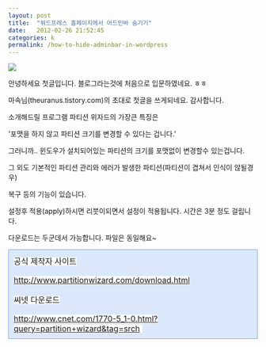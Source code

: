 ```yaml
---
layout: post
title:  "워드프레스 홈페이지에서 어드민바 숨기기"
date:   2012-02-26 21:52:45
categories: k
permalink: /how-to-hide-adminbar-in-wordpress
---
```


<img src="http://1.bp.blogspot.com/-boWSJUUo6Sg/TbA71DWCQPI/AAAAAAAADAM/g_f5sVQ9bYA/s400/Partition+Wizard+Professional+Edition.jpg">

안녕하세요 첫글입니다. 블로그라는것에 처음으로 입문하였네요. ㅎㅎ

마속님(theuranus.tistory.com)의 초대로 첫글을 쓰게되네요. 감사합니다.

소개해드릴 프로그램 파티션 위자드의 가장큰 특징은

'포맷을 하지 않고 파티션 크기를 변경할 수 있다는 겁니다.'

그러니까.. 윈도우가 설치되어있는 파티션의 크기를 포맷없이 변경할수 있는겁니다.

 그 외도 기본적인 파티션 관리와 에러가 발생한 파티션(파티션이 겹쳐서 인식이 않될경우)

복구 등의 기능이 있습니다.

설정후 적용(apply)하시면 리붓이되면서 설정이 적용됩니다. 시간은 3분 정도 걸립니다.

다운로드는 두군데서 가능합니다. 파일은 동일해요~

<div class="txc-textbox" style="border-top-style: solid; border-right-style: solid; border-bottom-style: solid; border-left-style: solid; border-top-width: 1px; border-right-width: 1px; border-bottom-width: 1px; border-left-width: 1px; border-top-color: rgb(121, 165, 228); border-right-color: rgb(121, 165, 228); border-bottom-color: rgb(121, 165, 228); border-left-color: rgb(121, 165, 228); background-color: rgb(219, 232, 251); padding-top: 10px; padding-right: 10px; padding-bottom: 10px; padding-left: 10px; ">
<p style="margin-top: 0px; margin-right: 0px; margin-bottom: 0px; margin-left: 0px; "><span style="background-color: rgb(255, 255, 255); "><span style="font-size: 12pt; ">공식 제작자 사이트</span><br>
<br>
<a href="http://www.partitionwizard.com/download.html"><span style="font-size: 12pt; ">http://www.partitionwizard.com/download.html</span><br>
<br>
</a><font color="#000000"><span style="font-size: 12pt; ">씨</span></font><span style="font-size: 12pt; ">넷 다운로드</span><br>
<br>
<a href="http://www.cnet.com/1770-5_1-0.html?query=partition+wizard&amp;tag=srch"><span style="font-size: 12pt; ">http://www.cnet.com/1770-5_1-0.html?query=partition+wizard&amp;tag=srch</span></a><span style="font-size: 12pt; ">&nbsp;</span></span><br class="Apple-interchange-newline"></p>
</div>
